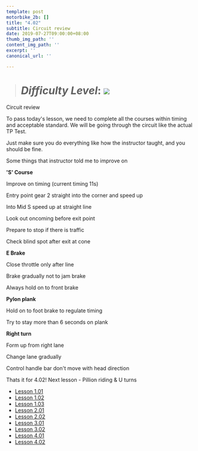 ```yaml
---
template: post
motorbike_2b: []
title: "4.02"
subtitle: Circuit review
date: 2019-07-27T09:00:00+08:00
thumb_img_path: ''
content_img_path: ''
excerpt: ''
canonical_url: ''

---
```

> # **_Difficulty Level_**: ![](/images/try-harder.png)

Circuit review

To pass today's lesson, we need to complete all the courses within timing and acceptable standard. We will be going through the circuit like the actual TP Test.

Just make sure you do everything like how the instructor taught, and you should be fine.

Some things that instructor told me to improve on

**'S' Course**

Improve on timing (current timing 11s)

Entry point gear 2 straight into the corner and speed up

Into Mid S speed up at straight line

Look out oncoming before exit point

Prepare to stop if there is traffic

Check blind spot after exit at cone

**E Brake**

Close throttle only after line

Brake gradually not to jam brake

Always hold on to front brake

**Pylon plank**

Hold on to foot brake to regulate timing

Try to stay more than 6 seconds on plank

**Right turn**

Form up from right lane

Change lane gradually

Control handle bar don't move with head direction

Thats it for 4.02! Next lesson - Pillion riding & U turns

* [Lesson 1.01](https://gatsbygg.netlify.app/posts/BBDC_2B_1.01/)
* [Lesson 1.02](https://gatsbygg.netlify.app/posts/subject-1-02/)
* [Lesson 1.03](https://gatsbygg.netlify.app/posts/subject-1-03/)
* [Lesson 2.01](https://gatsbygg.netlify.app/posts/2-01/)
* [Lesson 2.02](https://gatsbygg.netlify.app/posts/2b-2-02/)
* [Lesson 3.01](https://gatsbygg.netlify.app/posts/2b-3-01/)
* [Lesson 3.02](https://gatsbygg.netlify.app/posts/2b-3-02/)
* [Lesson 4.01](https://gatsbygg.netlify.app/posts/2b-4-01/)
* [Lesson 4.02](https://gatsbygg.netlify.app/posts/2b-4-02/)